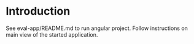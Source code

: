 # Introduction 
See eval-app/README.md to run angular project.
Follow instructions on main view of the started application.